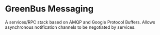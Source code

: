 GreenBus Messaging
==================

A services/RPC stack based on AMQP and Google Protocol Buffers. Allows asynchronous notification channels to be
negotiated by services.

